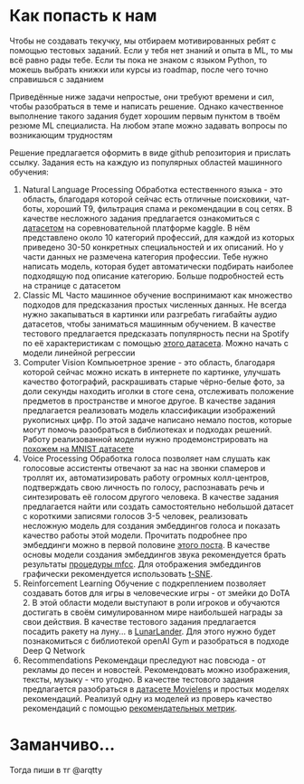 # Как попасть к нам

Чтобы не создавать текучку, мы отбираем мотивированных ребят с помощью тестовых заданий. Если у тебя нет знаний и опыта в ML, то мы всё равно рады тебе. Если ты пока не знаком с языком Python, то можешь выбрать книжки или курсы из roadmap, после чего точно справишься с заданием

Приведённые ниже задачи непростые, они требуют времени и сил, чтобы разобраться в теме и написать решение. Однако качественное выполнение такого задания будет хорошим первым пунктом в твоём резюме ML специалиста. На любом этапе можно задавать вопросы по возникающим трудностям

Решение предлагается оформить в виде github репозитория и прислать ссылку. Задания есть на каждую из популярных областей машинного обучения:
1. Natural Language Processing
    Обработка естественного языка - это область, благодаря которой сейчас есть отличные поисковики, чат-боты, хороший Т9, фильтрация спама и рекомендации в соц сетях. В качестве несложного задания предлагается ознакомиться с [датасетом](https://www.kaggle.com/c/sect-test-ml-task) на соревновательной платформе kaggle. В нём представлено около 10 категорий профессий, для каждой из которых приведено 30-50 конкретных специальностей и их описаний. Но у части данных не размечена категория профессии. Тебе нужно написать модель, которая будет автоматически подбирать наиболее подходящую под описание категорию. Больше подробностей есть на странице с датасетом
1. Classic ML
    Часто машинное обучение воспринимают как множество подходов для предсказания простых численных данных. Не всегда нужно закапываться в картинки или разгребать гигабайты аудио датасетов, чтобы заниматься машинным обучением. В качестве тестового предлагается предсказать популярность песни на Spotify по её характеристикам c помощью [этого датасета](https://www.kaggle.com/zaheenhamidani/ultimate-spotify-tracks-db). Можно начать с модели линейной регрессии
1. Computer Vision
    Компьюетрное зрение - это область, благодаря которой сейчас можно искать в интернете по картинке, улучшать качество фотографий, раскрашивать старые чёрно-белые фото, за доли секунды находить иголки в стоге сена, отслеживать положение предметов в пространстве и многое другое. В качестве задания предлагается реализовать модель классификации изображений рукописных цифр. По этой задаче написано немало постов, которые могут помочь разобраться в библиотеках и подходах решений. Работу реализованной модели нужно продемонстрировать на [похожем на MNIST датасете](https://www.kaggle.com/c/ml-sect-contest-hahaha-classic/data)
1. Voice Processing
    Обработка голоса позволяет нам слушать как голосовые ассистенты отвечают за нас на звонки спамеров и троллят их, автоматизировать работу огромных колл-центров, подтверждать свою личность по голосу, распознавать речь и синтезировать её голосом другого человека. В качестве задания предлагается найти или создать самостоятельно небольшой датасет с короткими записями голосов 3-5 человек, реализовать несложную модель для создания эмбеддингов голоса и показать качество работы этой модели. Прочитать подробнее про эмбеддинги можно в первой половине [этого поста](https://habr.com/ru/company/ods/blog/329410/). В качестве основы модели создания эмбеддингов звука рекомендуется брать результаты [процедуры mfcc](https://pytorch.org/audio/stable/transforms.html#mfcc). Для отображения эмбеддингов графически рекомендуется использовать [t-SNE](https://www.machinelearningmastery.ru/visualize-high-dimensional-data-fast-watson-studio-ebad7e7e1b6a/).
1. Reinforcement Learning
    Обучение с подкреплением позволяет создавать ботов для игры в человеческие игры - от змейки до DoTA 2. В этой области модели выступают в роли игроков и обучаются достигать в своём симулированном мире наибольшей награды за свои действия. В качестве тестового задания предлагается посадить ракету на луну... в [LunarLander](https://gym.openai.com/envs/LunarLander-v2/). Для этого нужно будет познакомиться с библиотекой openAI Gym и разобраться в подходе Deep Q Network
1. Recommendations
    Рекомендаци преследуют нас повсюда - от рекламы до песен и новостей. Рекомендовать можно изображения, тексты, музыку - что угодно. В качестве тестового задания предлагается разобраться в [датасете Movielens](https://grouplens.org/datasets/movielens/20m/) и простых моделях рекомендаций. Реализуй одну из моделей из проверь качество рекомендаций с помощью [рекомендательных метрик](https://habr.com/ru/company/lanit/blog/420499/).


# Заманчиво...

Тогда пиши в тг @arqtty

